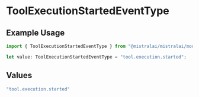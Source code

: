 # ToolExecutionStartedEventType

## Example Usage

```typescript
import { ToolExecutionStartedEventType } from "@mistralai/mistralai/models/components";

let value: ToolExecutionStartedEventType = "tool.execution.started";
```

## Values

```typescript
"tool.execution.started"
```